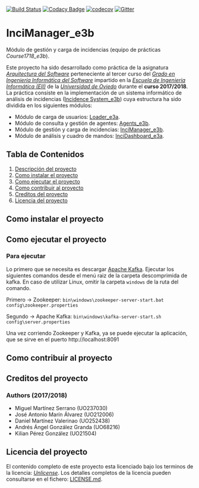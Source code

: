 [![Build Status](https://travis-ci.org/Arquisoft/InciManager_e3b.svg?branch=master)](https://travis-ci.org/Arquisoft/InciManager_e3b)
[![Codacy Badge](https://api.codacy.com/project/badge/Grade/6b9e962e78224811933f6fc1025a2b3f)](https://www.codacy.com/app/TonyMarin/InciManager_e3b?utm_source=github.com&amp;utm_medium=referral&amp;utm_content=Arquisoft/InciManager_e3b&amp;utm_campaign=Badge_Grade)
[![codecov](https://codecov.io/gh/Arquisoft/InciManager_e3b/branch/master/graph/badge.svg)](https://codecov.io/gh/Arquisoft/InciManager_e3b)
[![Gitter](https://badges.gitter.im/Arquisoft/InciManager_e3b.svg)](https://gitter.im/Arquisoft/InciManager_e3b?utm_source=badge&utm_medium=badge&utm_campaign=pr-badge)

# InciManager_e3b 

Módulo de gestión y carga de incidencias (equipo de prácticas *Course1718_e3b*).

Este proyecto ha sido desarrollado como práctica de la asignatura _[Arquitectura del Software](http://sies.uniovi.es/ofe-pod-jsf/web/asignatura/infoAsignatura.faces)_ perteneciente al tercer curso del _[Grado en Ingeniería Informática del Software](https://ingenieriainformatica.uniovi.es/web/ingenieriainformatica/infoacademica/grado)_ impartido en la _[Escuela de Ingenieria Informática (EII)](https://ingenieriainformatica.uniovi.es)_ de la _[Universidad de Oviedo](http://www.uniovi.es)_ durante el **curso 2017/2018**. La práctica consiste en la implementación de un sistema informático de análisis de incidencias ([Incidence System_e3b](https://github.com/Arquisoft/Inci_e3b)) cuya estructura ha sido dividida en los siguientes módulos:

- Módulo de carga de usuarios: [Loader_e3a](https://github.com/Arquisoft/Loader_e3a).
- Módulo de consulta y gestión de agentes: [Agents_e3b](https://github.com/Arquisoft/Agents_e3b).
- Módulo de gestión y carga de incidencias: [InciManager_e3b](https://github.com/Arquisoft/InciManager_e3b).
- Módulo de análisis y cuadro de mandos: [InciDashboard_e3a](https://github.com/Arquisoft/InciDashboard_e3a).

## Tabla de Contenidos

1. [Descripción del proyecto](#incimanager_e3b)
2. [Como instalar el proyecto](#como-instalar-el-proyecto)
3. [Como ejecutar el proyecto](#como-ejecutar-el-proyecto)
4. [Como contribuir al proyecto](#como-contribuir-al-proyecto)
5. [Creditos del proyecto](#creditos-del-proyecto)
6. [Licencia del proyecto](#licencia-del-proyecto)

## Como instalar el proyecto

## Como ejecutar el proyecto

### Para ejecutar
Lo primero que se necesita es descargar [Apache Kafka](https://kafka.apache.org/downloads). Ejecutar los siguientes comandos desde el menú raiz de la carpeta descomprimida de kafka. En caso de utilizar Linux, omitir la carpeta `windows` de la ruta del comando.

Primero -> Zookeeper:
	`bin\windows\zookeeper-server-start.bat config\zookeeper.properties`

Segundo -> Apache Kafka:
	`bin\windows\kafka-server-start.sh config\server.properties`

Una vez corriendo Zookeeper y Kafka, ya se puede ejecutar la aplicación, que se sirve en el puerto http://localhost:8091

## Como contribuir al proyecto

## Creditos del proyecto

### Authors (2017/2018)

- Miguel Martínez Serrano (UO237030)
- José Antonio Marín Álvarez (UO212006)
- Daniel Martínez Valerinao (UO252438)
- Andrés Ángel González Granda (UO68216)
- Kilian Pérez González (UO21504)

## Licencia del proyecto

El contenido completo de este proyecto esta licenciado bajo los terminos de la licencia: _[Unlicense](http://unlicense.org)_. Los detalles completos de la licencia pueden consultarse en el fichero: [LICENSE.md](LICENSE.md).
